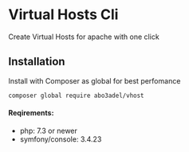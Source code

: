 # Virtual Hosts Cli
Create Virtual Hosts for apache with one click

## Installation
Install with Composer as global for best perfomance
```
composer global require abo3adel/vhost
```
#### Reqirements:
* php: 7.3 or newer
* symfony/console: 3.4.23



